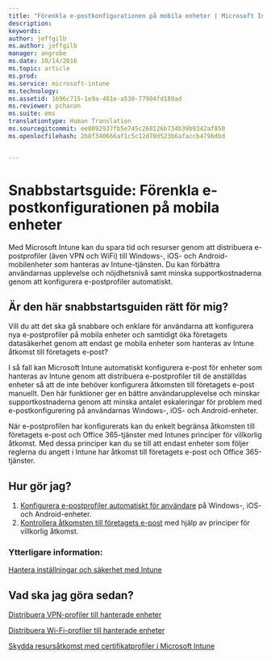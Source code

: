 ```yaml
---
title: "Förenkla e-postkonfigurationen på mobila enheter | Microsoft Intune"
description: 
keywords: 
author: jeffgilb
ms.author: jeffgilb
manager: angrobe
ms.date: 10/14/2016
ms.topic: article
ms.prod: 
ms.service: microsoft-intune
ms.technology: 
ms.assetid: 1696c715-1e9a-401e-a530-77904fd189ad
ms.reviewer: pchacon
ms.suite: ems
translationtype: Human Translation
ms.sourcegitcommit: ee8092937fb5e745c268126b734b39b9342af850
ms.openlocfilehash: 2b8f340666af1c5c12d70d523b6afaccb4796dbd


---
```


# Snabbstartsguide: Förenkla e-postkonfigurationen på mobila enheter
Med Microsoft Intune kan du spara tid och resurser genom att distribuera e-postprofiler (även VPN och WiFi) till Windows-, iOS- och Android-mobilenheter som hanteras av Intune-tjänsten. Du kan förbättra användarnas upplevelse och nöjdhetsnivå samt minska supportkostnaderna genom att konfigurera e-postprofiler automatiskt.

## Är den här snabbstartsguiden rätt för mig?
Vill du att det ska gå snabbare och enklare för användarna att konfigurera nya e-postprofiler på mobila enheter och samtidigt öka företagets datasäkerhet genom att endast ge mobila enheter som hanteras av Intune åtkomst till företagets e-post?

I så fall kan Microsoft Intune automatiskt konfigurera e-post för enheter som hanteras av Intune genom att distribuera e-postprofiler till de anställdas enheter så att de inte behöver konfigurera åtkomsten till företagets e-post manuellt. Den här funktioner ger en bättre användarupplevelse och minskar supportkostnaderna genom att minska antalet eskaleringar för problem med e-postkonfigurering på användarnas Windows-, iOS- och Android-enheter.

När e-postprofilen har konfigurerats kan du enkelt begränsa åtkomsten till företagets e-post och Office 365-tjänster med Intunes principer för villkorlig åtkomst. Med dessa principer kan du se till att endast enheter som följer reglerna du angett i Intune har åtkomst till företagets e-post och Office 365-tjänster.

## Hur gör jag?
1.  [Konfigurera e-postprofiler automatiskt för användare](/intune/deploy-use/configure-access-to-corporate-email-using-email-profiles-with-microsoft-intune) på Windows-, iOS- och Android-enheter.
2.  [Kontrollera åtkomsten till företagets e-post](/intune/deploy-use/restrict-access-to-email-and-o365-services-with-microsoft-intune) med hjälp av principer för villkorlig åtkomst.


### Ytterligare information:
[Hantera inställningar och säkerhet med Intune](/intune/deploy-use/manage-settings-and-features-on-your-devices-with-microsoft-intune-policies)

## Vad ska jag göra sedan?
[Distribuera VPN-profiler till hanterade enheter](/intune/deploy-use/vpn-connections-in-microsoft-intune)

[Distribuera Wi-Fi-profiler till hanterade enheter](/intune/deploy-use/wi-fi-connections-in-microsoft-intune)

[Skydda resursåtkomst med certifikatprofiler i Microsoft Intune](/intune/deploy-use/secure-resource-access-with-certificate-profiles)



<!--HONumber=Oct16_HO3-->


